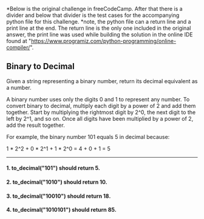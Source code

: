 *Below is the original challenge in freeCodeCamp. After that there is a divider and below that divider is the test cases for the accompanying python file for this challenge. *note, the python file can a return line and a print line at the end. The return line is the only one included in the original answer, the print line was used while building the solution in the online IDE found at "https://www.programiz.com/python-programming/online-compiler/".

## Binary to Decimal
Given a string representing a binary number, return its decimal equivalent as a number.

A binary number uses only the digits 0 and 1 to represent any number. To convert binary to decimal, multiply each digit by a power of 2 and add them together. Start by multiplying the rightmost digit by 2^0, the next digit to the left by 2^1, and so on. Once all digits have been multiplied by a power of 2, add the result together.

For example, the binary number 101 equals 5 in decimal because:

1 * 2^2 + 0 * 2^1 + 1 * 2^0 = 4 + 0 + 1 = 5

****

#### 1. to_decimal("101") should return 5.
#### 2. to_decimal("1010") should return 10.
#### 3. to_decimal("10010") should return 18.
#### 4. to_decimal("1010101") should return 85.
